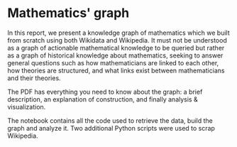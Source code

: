 # Mathematics' graph
In this report, we present a knowledge graph of mathematics which we built from scratch using both Wikidata and Wikipedia. It must not be understood as a graph of actionable mathematical knowledge to be queried but rather as a graph of historical knowledge about mathematics, seeking to answer general questions such as how mathematicians are linked to each other, how theories are structured, and what links exist between mathematicians and their theories.

The PDF has everything you need to know about the graph: a brief description, an explanation of construction, and finally analysis & visualization.

The notebook contains all the code used to retrieve the data, build the graph and analyze it. Two additional Python scripts were used to scrap Wikipedia.
